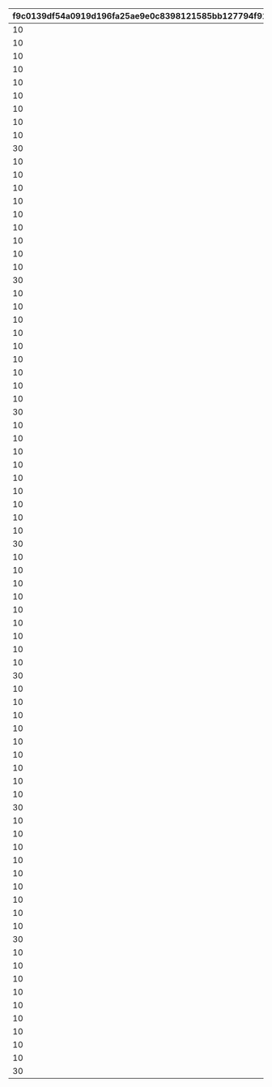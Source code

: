 |f9c0139df54a0919d196fa25ae9e0c8398121585bb127794f91e1a92b317d6e6|6756b3ec32f785c6a92711a45a7cd07034636d4cc5b56a14f22f82a372eb7b1a|0ab30c47d9a64dc0b58ba562417157882a5dd6aebaef510c35faf0b94e7394a0|d75c61c75b6bbce435e077e875e21dfb2435b170bd406c7f2f83c15bcaacaffa|1956c44d8f85c54fe77bfb9435a1e77a8642429580c9e6837ee9bae4819736af|73e2057682dd0fb85253c88900164f85f4d32229f93721309705a4a29ca41239|71c8113a8837de5f1a7e073f2d9ad197f35500936aae521a9571ff0d2d2bb297|1db68e801bb8ffae5dc2cdbef80a1d806f8b52b922b6da66427cc849264b2e5a|65ee3fadb79ea67c53aacbac543f28015962ddc9298c5c022457ce0dd7ce7c0d|ad49cea9c063a6aa455e973d3d8557b47ef6622e62822356dba03958e16ca3ed|f2a95c3042b86b3a0e5bf0602759c189a60e2cdd3d361c96bbc8de2d1c6d6c67|
| --- | --- | --- | --- | --- | --- | --- | --- | --- | --- | --- |
|10|2|285001001|2|1|8|25015|8|91002|25021|31|
|10|2|285001002|2|2|8|25015|8|91002|25021|31|
|10|2|285001003|2|3|8|25015|8|91002|25021|32|
|10|2|285001004|2|4|8|25015|8|91002|25021|32|
|10|2|285001005|2|5|8|25015|8|91002|25021|33|
|10|2|285001006|2|6|8|25015|9|91002|25021|33|
|10|2|285001007|2|7|8|25015|9|91002|25021|34|
|10|2|285001008|2|8|8|25015|9|91002|25021|35|
|10|2|285001009|2|9|8|25015|9|91002|25021|35|
|30|2|285001010|2|10|8|25015|10|91002|25021|37|
|10|2|285001011|2|11|8|25015|10|91002|25021|41|
|10|2|285001012|2|12|8|25015|11|91002|25021|43|
|10|2|285001013|2|13|8|25015|11|91002|25021|46|
|10|2|285001014|2|14|8|25015|12|91002|25021|48|
|10|2|285001015|2|15|8|25015|12|91002|25021|50|
|10|2|285001016|2|16|8|25015|13|91002|25021|53|
|10|2|285001017|2|17|8|25015|14|91002|25021|55|
|10|2|285001018|2|18|8|25015|14|91002|25021|58|
|10|2|285001019|2|19|8|25015|15|91002|25021|60|
|30|2|285001020|2|20|8|25015|15|91002|25021|62|
|10|2|285001021|2|21|8|25015|16|91002|25021|68|
|10|2|285001022|2|22|8|25015|16|91002|25021|70|
|10|2|285001023|2|23|8|25015|16|91002|25021|72|
|10|2|285001024|2|24|8|25015|17|91002|25021|75|
|10|2|285001025|2|25|8|25015|18|91002|25021|77|
|10|2|285001026|2|26|8|25015|18|91002|25021|79|
|10|2|285001027|2|27|8|25015|19|91002|25021|82|
|10|2|285001028|2|28|8|25015|19|91002|25021|84|
|10|2|285001029|2|29|8|25015|19|91002|25021|86|
|30|2|285001030|2|30|8|25015|20|91002|25021|89|
|10|2|285001031|2|31|8|25015|20|91002|25021|94|
|10|2|285001032|2|32|8|25015|21|91002|25021|96|
|10|2|285001033|2|33|8|25015|21|91002|25021|99|
|10|2|285001034|2|34|8|25015|22|91002|25021|101|
|10|2|285001035|2|35|8|25015|22|91002|25021|103|
|10|2|285001036|2|36|8|25015|23|91002|25021|106|
|10|2|285001037|2|37|8|25015|23|91002|25021|108|
|10|2|285001038|2|38|8|25015|24|91002|25021|111|
|10|2|285001039|2|39|8|25015|25|91002|25021|113|
|30|2|285001040|2|40|8|25015|25|91002|25021|115|
|10|2|285001041|2|41|8|25015|26|91002|25021|121|
|10|2|285001042|2|42|8|25015|27|91002|25021|123|
|10|2|285001043|2|43|8|25015|28|91002|25021|125|
|10|2|285001044|2|44|8|25015|28|91002|25021|128|
|10|2|285001045|2|45|8|25015|29|91002|25021|130|
|10|2|285001046|2|46|8|25015|30|91002|25021|132|
|10|2|285001047|2|47|8|25015|30|91002|25021|135|
|10|2|285001048|2|48|8|25015|31|91002|25021|137|
|10|2|285001049|2|49|8|25015|31|91002|25021|139|
|30|2|285001050|2|50|8|25015|31|91002|25021|142|
|10|2|285001051|2|51|8|25015|32|91002|25021|144|
|10|2|285001052|2|52|8|25015|32|91002|25021|146|
|10|2|285001053|2|53|8|25015|32|91002|25021|149|
|10|2|285001054|2|54|8|25015|33|91002|25021|152|
|10|2|285001055|2|55|8|25015|33|91002|25021|155|
|10|2|285001056|2|56|8|25015|33|91002|25021|157|
|10|2|285001057|2|57|8|25015|34|91002|25021|160|
|10|2|285001058|2|58|8|25015|34|91002|25021|163|
|10|2|285001059|2|59|8|25015|34|91002|25021|166|
|30|2|285001060|2|60|8|25015|35|91002|25021|169|
|10|2|285001061|2|61|8|25015|35|91002|25021|171|
|10|2|285001062|2|62|8|25015|35|91002|25021|174|
|10|2|285001063|2|63|8|25015|36|91002|25021|177|
|10|2|285001064|2|64|8|25015|36|91002|25021|180|
|10|2|285001065|2|65|8|25015|36|91002|25021|182|
|10|2|285001066|2|66|8|25015|37|91002|25021|185|
|10|2|285001067|2|67|8|25015|37|91002|25021|187|
|10|2|285001068|2|68|8|25015|37|91002|25021|190|
|10|2|285001069|2|69|8|25015|38|91002|25021|193|
|30|2|285001070|2|70|8|25015|38|91002|25021|196|
|10|2|285001071|2|71|8|25015|39|91002|25021|200|
|10|2|285001072|2|72|8|25015|39|91002|25021|204|
|10|2|285001073|2|73|8|25015|40|91002|25021|208|
|10|2|285001074|2|74|8|25015|40|91002|25021|212|
|10|2|285001075|2|75|8|25015|41|91002|25021|216|
|10|2|285001076|2|76|8|25015|41|91002|25021|220|
|10|2|285001077|2|77|8|25015|42|91002|25021|224|
|10|2|285001078|2|78|8|25015|42|91002|25021|228|
|10|2|285001079|2|79|8|25015|43|91002|25021|232|
|30|2|285001080|2|80|8|25015|43|91002|25021|236|